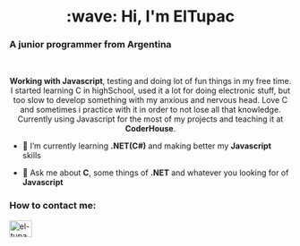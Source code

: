 <h1 align="center">:wave: Hi, I'm ElTupac</h1>
<h3>A junior programmer from Argentina</h3>
<br>
<p align="center">
    <strong>Working with Javascript</strong>, testing and doing lot of fun things in my free time.
    <br>
    I started learning C in highSchool, used it a lot for doing electronic stuff, but too slow to develop something with my anxious and nervous head. Love C and sometimes i practice with it in order to not lose all that knowledge.
    <br>
    Currently using Javascript for the most of my projects and teaching it at <strong>CoderHouse</strong>.
</p>

- 🌱 I’m currently learning **.NET(C#)** and making better my **Javascript** skills

- 💬 Ask me about **C**, some things of **.NET** and whatever you looking for of **Javascript**

<h3 align="left">How to contact me:</h3>
<p align="left">
<a href="https://linkedin.com/in/el-tupac" target="blank"><img align="center" src="https://cdn.jsdelivr.net/npm/simple-icons@3.0.1/icons/linkedin.svg" alt="el-tupac" height="30" width="40" /></a>
</p>